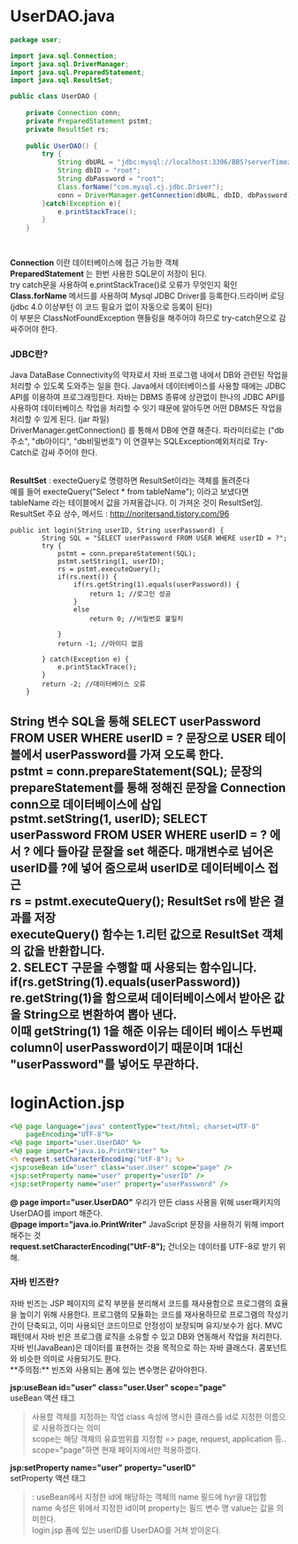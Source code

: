 # UserDAO.java
```java
package user;

import java.sql.Connection;
import java.sql.DriverManager;
import java.sql.PreparedStatement;
import java.sql.ResultSet;

public class UserDAO {
	
	private Connection conn;
	private PreparedStatement pstmt;
	private ResultSet rs;
	
	public UserDAO() {
		try {
			String dbURL = "jdbc:mysql://localhost:3306/BBS?serverTimezone=UTC&autoReconnect=true&useSSL=false";
			String dbID = "root";
			String dbPassword = "root";
			Class.forName("com.mysql.cj.jdbc.Driver");
			conn = DriverManager.getConnection(dbURL, dbID, dbPassword);
		}catch(Exception e){
			e.printStackTrace();
		}
	}
	
	
```
**Connection** 이란 데이터베이스에 접근 가능한 객체<br>
**PreparedStatement** 는 한번 사용한 SQL문이 저장이 된다.<br>
try catch문을 사용하여 e.printStackTrace()로 오류가 무엇인지 확인<br>
**Class.forName** 메서드를 사용하여 Mysql JDBC Driver를 등록한다.드라이버 로딩(jdbc 4.0  이상부턴 이 코드 필요가 없이 자동으로 등록이 된다)<br>
이 부분은 ClassNotFoundException 핸들링을 해주어야 하므로 try-catch문으로 감싸주어야 한다.<br>
<h3>JDBC란?</h3>
Java DataBase Connectivity의 약자로서 자바 프로그램 내에서 DB와 관련된 작업을 처리할 수 있도록 도와주는 일을 한다.  Java에서 데이터베이스를 사용할 때에는 JDBC API를 이용하여 프로그래밍한다. 자바는 DBMS 종류에 상관없이 한나의 JDBC API를 사용하여 데이터베이스 작업을 처리할 수 잇기 때문에 알아두면 어떤 DBMS든 작업을 처리할 수 있게 된다. (jar 파일) <br>
DriverManager.getConnection() 를 통해서 DB에 연결 해준다. 파라미터로는 ("db주소", "db아이디", "db비밀번호") 이 연결부는 SQLException예외처리로 Try-Catch로 감싸 주어야 한다.<br><br>


**ResultSet** : execteQuery로 명령하면 ResultSet이라는 객체를 돌려준다<br>
예를 들어 execteQuery("Select * from tableName"); 이라고 보냈다면<br>
tableName 라는 테이블에서 값을 가져올겁니다. 이 가져온 것이 ResultSet임.<br>
ResultSet 주요 상수, 메서드 : http://noritersand.tistory.com/96 <br>

```
public int login(String userID, String userPassword) {
		String SQL = "SELECT userPassword FROM USER WHERE userID = ?";
		try {
			pstmt = conn.prepareStatement(SQL);
			pstmt.setString(1, userID);
			rs = pstmt.executeQuery();
			if(rs.next()) {
				if(rs.getString(1).equals(userPassword)) {
					return 1; //로그인 성공
				}
				else
					return 0; //비밀번호 불일치
				
			}
			return -1; //아이디 없음
			
		} catch(Exception e) {
			e.printStackTrace();
		}
		return -2; //데이터베이스 오류
	}
```
String 변수 SQL을 통해 SELECT userPassword FROM USER WHERE userID = ? 문장으로 USER 테이블에서 userPassword를 가져 오도록 한다.<br>
**pstmt = conn.prepareStatement(SQL);** 문장의 prepareStatement를 통해 정해진 문장을 Connection conn으로 데이터베이스에 삽입<br>
**pstmt.setString(1, userID);** SELECT userPassword FROM USER WHERE userID = **?** 에서 ? 에다 들아갈 문잘을 set 해준다. 매개변수로 넘어온<br> userID를 ?에 넣어 줌으로써 userID로 데이터베이스 접근<br>
**rs = pstmt.executeQuery();** ResultSet rs에 받은 결과를 저장<br>
**executeQuery()** 함수는 1.리턴 값으로 ResultSet 객체의 값을 반환합니다. <br>
			 2. SELECT 구문을 수행할 때 사용되는 함수입니다.<br>
**if(rs.getString(1).equals(userPassword))** re.getString(1)을 함으로써 데이터베이스에서 받아온 값을 String으로 변환하여 뽑아 낸다.<br>
이때 getString(1) 1을 해준 이유는 데이터 베이스 두번째 column이 userPassword이기 때문이며 1대신 "userPassword"를 넣어도 무관하다.<br>
---
# loginAction.jsp

```jsp
<%@ page language="java" contentType="text/html; charset=UTF-8"
    pageEncoding="UTF-8"%>
<%@ page import="user.UserDAO" %>
<%@ page import="java.io.PrintWriter" %>
<% request.setCharacterEncoding("UtF-8"); %>
<jsp:useBean id="user" class="user.User" scope="page" />
<jsp:setProperty name="user" property="userID" />
<jsp:setProperty name="user" property="userPassword" />
```

	    
**@ page import="user.UserDAO"**  우리가 만든 class 사용을 위해 user패키지의 UserDAO를 import 해준다.<br>
**@page import="java.io.PrintWriter"**  JavaScript 문장을 사용하기 위해 import해주는 것<br>
**request.setCharacterEncoding("UtF-8");**  건너오는 데이터를 UTF-8로 받기 위해.<br>

<h3>자바 빈즈란?</h3>
 자바 빈즈는 JSP 페이지의 로직 부분을 분리해서 코드를 재사용함으로 프로그램의 효율을 높이기 위해 사용한다. 프로그램의 모듈화는 코드를 재사용하므로 프로그램의 작성기간이 단축되고, 이미 사용되던 코드이므로 안정성이 보장되며 유지/보수가 쉽다. MVC 패턴에서 자바 빈은 프로그램 로직을 소유할 수 있고 DB와 연동해서 작업을 처리한다.
<br>
자바 빈(JavaBean)은 데이터를 표현하는 것을 목적으로 하는 자바 클래스다. 콤포넌트와 비슷한 의미로 사용되기도 한다. <br>
**주의점:** 빈즈와 사용되는 폼에 있는 변수명은 같아야한다.<br>

**jsp:useBean id="user" class="user.User" scope="page"**<br>
 useBean 액션 태그<br>
> 사용할 객체를 지정하는 작업 class 속성에 명시한 클래스를 id로 지정한 이름으로 사용하겠다는 의미<br>
>scope는 해당 객체의 유효범위를 지정함 => page, request, application 등..<br>
>scope="page"하면 현재 페이지에서만 적용하겠다.<br>

**jsp:setProperty name="user" property="userID"**<br>
setProperty 액션 태그
>: useBean에서 지정한 id에 해당하는 객체의 name 필드에 hyr을 대입함
>name 속성은 위에서 지정한 id이며
>property는 필드 변수 명
>value는 값을 의미한다.<br>
login.jsp 폼에 있는 userID를 UserDAO를 거쳐 받아온다.


